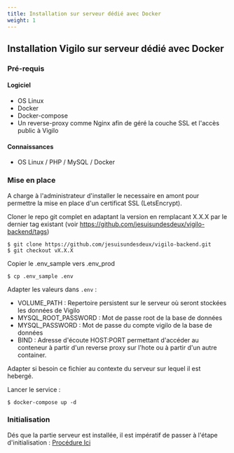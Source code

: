 ```yaml
---
title: Installation sur serveur dédié avec Docker
weight: 1
---
```


## Installation Vigilo sur serveur dédié avec Docker

### Pré-requis

#### Logiciel

* OS Linux
* Docker
* Docker-compose
* Un reverse-proxy comme Nginx afin de géré la couche SSL et l'accès public à Vigilo

#### Connaissances

* OS Linux / PHP / MySQL / Docker 

### Mise en place

A charge à l'administrateur d'installer le necessaire en amont pour permettre la mise en place d'un certificat SSL (LetsEncrypt).

Cloner le repo git complet en adaptant la version en remplacant X.X.X par le dernier tag existant (voir https://github.com/jesuisundesdeux/vigilo-backend/tags)

```
$ git clone https://github.com/jesuisundesdeux/vigilo-backend.git
$ git checkout vX.X.X
```

Copier le .env_sample vers .env_prod

```
$ cp .env_sample .env
```

Adapter les valeurs dans ```.env``` :

* VOLUME_PATH : Repertoire persistent sur le serveur où seront stockées les données de Vigilo
* MYSQL_ROOT_PASSWORD : Mot de passe root de la base de données
* MYSQL_PASSWORD : Mot de passe du compte vigilo de la base de données
* BIND : Adresse d'écoute HOST:PORT permettant d'accéder au conteneur à partir d'un reverse proxy sur l'hote ou à partir d'un autre container.

Adapter si besoin ce fichier au contexte du serveur sur lequel il est hebergé.

Lancer le service :

```
$ docker-compose up -d
```

### Initialisation 

Dés que la partie serveur est installée, il est impératif de passer à l'étape d'initialisation : [Procédure Ici](/fr/documentation/installation/initialisation/)

